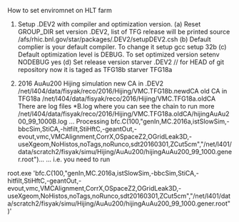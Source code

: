 How to set enviromnet on HLT farm
1. Setup .DEV2 with compiler and optimization version.
  (a) Reset GROUP_DIR set version .DEV2, list of TFG release will be printed
  source /afs/rhic.bnl.gov/star/packages/.DEV2/setupDEV2.csh
  (b) Default complier is your default compiler. To change it 
  setup gcc
  setup 32b
  (c) Default optimization level is DEBUG. To set optimized version
  setenv NODEBUG yes
  (d) Set release version
  starver .DEV2 // for HEAD of git repository now it is taged as TFG18b
  starver TFG18a 


2. 2016 AuAu200 Hijing simulation
     new CA in .DEV2 
       /net/l404/data/fisyak/reco/2016/Hijing/VMC.TFG18b.newdCA
     old CA in TFG18a
       /net/l404/data/fisyak/reco/2016/Hijing/VMC.TFG18a.oldCA
There are log files *B.log where you can see the chain to run
more /net/l404/data/fisyak/reco/2016/Hijing/VMC.TFG18a.oldCA/hijingAuAu200_99_1000B.log
...
Processing bfc.C(100,"genIn,MC.2016a,istSlowSim,-bbcSim,StiCA,-hitfilt,StiHftC,-geantOut,-evout,vmc,VMCAlignment,CorrX,OSpaceZ2,OGridLeak3D,-useXgeom,NoHistos,noTags,noRunco,sdt20160301,ZCut5cm","/net/l401/data/scratch2/fisyak/simu/Hijing/AuAu200/hijingAuAu200_99_1000.gener.root")...
...
i.e. 
   you need to run
 
root.exe 'bfc.C(100,"genIn,MC.2016a,istSlowSim,-bbcSim,StiCA,-hitfilt,StiHftC,-geantOut,-evout,vmc,VMCAlignment,CorrX,OSpaceZ2,OGridLeak3D,-useXgeom,NoHistos,noTags,noRunco,sdt20160301,ZCut5cm","/net/l401/data/scratch2/fisyak/simu/Hijing/AuAu200/hijingAuAu200_99_1000.gener.root")'
